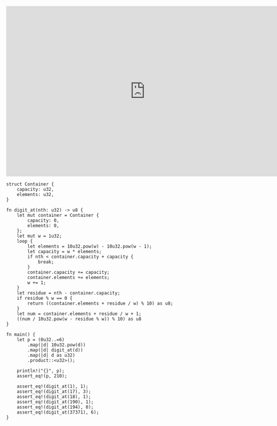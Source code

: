 <html><iframe src="https://docs.google.com/presentation/d/e/2PACX-1vQIUKRup3lhAHlPAyjntYoH31NebqP83YZx2ypaHvrwMwszPfip41PqpJagbB9kOGzdTdOxI7ryyY90/embed?start=false&loop=false&delayms=60000" frameborder="0" width="750" height="460" allowfullscreen="true" mozallowfullscreen="true" webkitallowfullscreen="true"></iframe></html>

```rust,editable
struct Container {
    capacity: u32,
    elements: u32,
}

fn digit_at(nth: u32) -> u8 {
    let mut container = Container {
        capacity: 0,
        elements: 0,
    };
    let mut w = 1u32;
    loop {
        let elements = 10u32.pow(w) - 10u32.pow(w - 1);
        let capacity = w * elements;
        if nth < container.capacity + capacity {
            break;
        }
        container.capacity += capacity;
        container.elements += elements;
        w += 1;
    }
    let residue = nth - container.capacity;
    if residue % w == 0 {
        return ((container.elements + residue / w) % 10) as u8;
    }
    let num = container.elements + residue / w + 1;
    ((num / 10u32.pow(w - residue % w)) % 10) as u8
}

fn main() {
    let p = (0u32..=6)
        .map(|d| 10u32.pow(d))
        .map(|d| digit_at(d))
        .map(|d| d as u32)
        .product::<u32>();

    println!("{}", p);
    assert_eq!(p, 210);

    assert_eq!(digit_at(1), 1);
    assert_eq!(digit_at(17), 3);
    assert_eq!(digit_at(18), 1);
    assert_eq!(digit_at(190), 1);
    assert_eq!(digit_at(194), 0);
    assert_eq!(digit_at(37371), 6);
}
```
